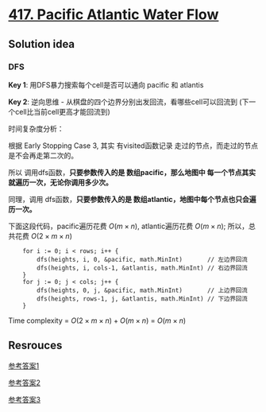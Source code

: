 # [417. Pacific Atlantic Water Flow](https://leetcode.com/problems/pacific-atlantic-water-flow/)

## Solution idea

### DFS

**Key 1**: 用DFS暴力搜索每个cell是否可以通向 pacific 和 atlantis

**Key 2**: 逆向思维 - 从棋盘的四个边界分别出发回流，看哪些cell可以回流到 (下一个cell比当前cell更高才能回流到)

时间复杂度分析：

根据 Early Stopping Case 3, 其实 有visited函数记录 走过的节点，而走过的节点是不会再走第二次的。

所以 调用dfs函数，**只要参数传入的是 数组pacific，那么地图中 每一个节点其实就遍历一次，无论你调用多少次。**

同理，调用 dfs函数，**只要参数传入的是 数组atlantic，地图中每个节点也只会遍历一次。**

下面这段代码，pacific遍历花费 $O(m\times n)$, atlantic遍历花费 $O(m\times n)$; 所以，总共花费 $O(2\times m\times n)$
```
	for i := 0; i < rows; i++ {
		dfs(heights, i, 0, &pacific, math.MinInt)       // 左边界回流
		dfs(heights, i, cols-1, &atlantis, math.MinInt) // 右边界回流
	}
	for j := 0; j < cols; j++ {
		dfs(heights, 0, j, &pacific, math.MinInt)       // 上边界回流
		dfs(heights, rows-1, j, &atlantis, math.MinInt) // 下边界回流
	}
```

Time complexity = $O(2\times m \times n) + O(m\times n)$ = $O(m\times n)$

## Resrouces

[参考答案1](https://github.com/youngyangyang04/leetcode-master/blob/master/problems/0417.%E5%A4%AA%E5%B9%B3%E6%B4%8B%E5%A4%A7%E8%A5%BF%E6%B4%8B%E6%B0%B4%E6%B5%81%E9%97%AE%E9%A2%98.md)

[参考答案2](https://github.com/halfrost/LeetCode-Go/tree/master/leetcode/0417.Pacific-Atlantic-Water-Flow)

[参考答案3](https://github.com/wisdompeak/LeetCode/tree/master/DFS/417.Pacific-Atlantic-Water-Flow)